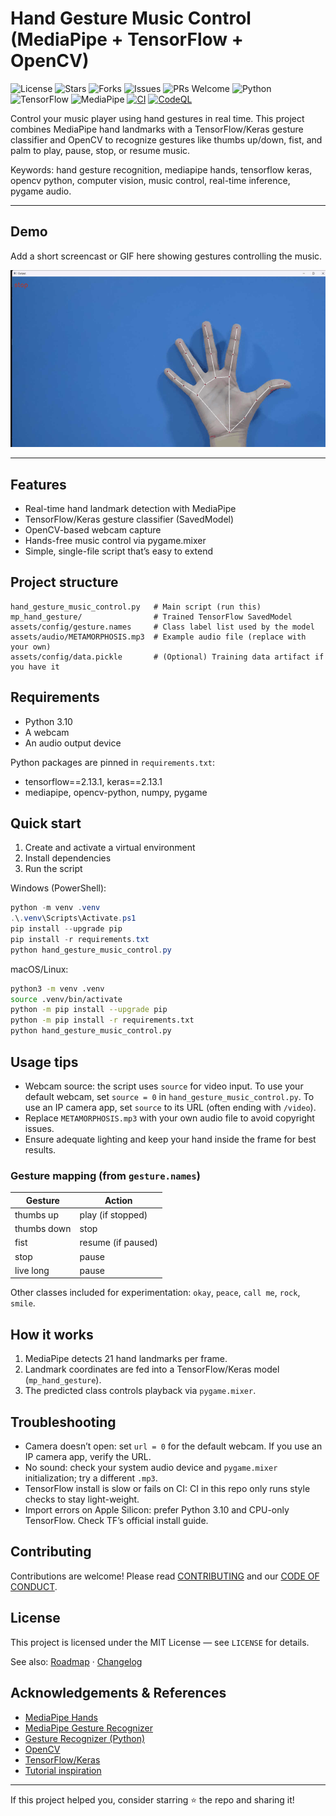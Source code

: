 # Hand Gesture Music Control (MediaPipe + TensorFlow + OpenCV)

![License](https://img.shields.io/github/license/jambhaleAnuj/Music-control-with-hand-gesture-recognition)
![Stars](https://img.shields.io/github/stars/jambhaleAnuj/Music-control-with-hand-gesture-recognition?style=social)
![Forks](https://img.shields.io/github/forks/jambhaleAnuj/Music-control-with-hand-gesture-recognition?style=social)
![Issues](https://img.shields.io/github/issues/jambhaleAnuj/Music-control-with-hand-gesture-recognition)
![PRs Welcome](https://img.shields.io/badge/PRs-welcome-brightgreen.svg)
![Python](https://img.shields.io/badge/Python-3.10-blue)
![TensorFlow](https://img.shields.io/badge/TensorFlow-2.13-orange)
![MediaPipe](https://img.shields.io/badge/MediaPipe-0.10%2B-blueviolet)
[![CI](https://github.com/jambhaleAnuj/Music-control-with-hand-gesture-recognition/actions/workflows/ci.yml/badge.svg)](https://github.com/jambhaleAnuj/Music-control-with-hand-gesture-recognition/actions/workflows/ci.yml)
[![CodeQL](https://github.com/jambhaleAnuj/Music-control-with-hand-gesture-recognition/actions/workflows/codeql.yml/badge.svg)](https://github.com/jambhaleAnuj/Music-control-with-hand-gesture-recognition/actions/workflows/codeql.yml)

Control your music player using hand gestures in real time. This project combines MediaPipe hand landmarks with a TensorFlow/Keras gesture classifier and OpenCV to recognize gestures like thumbs up/down, fist, and palm to play, pause, stop, or resume music.

Keywords: hand gesture recognition, mediapipe hands, tensorflow keras, opencv python, computer vision, music control, real-time inference, pygame audio.

---

## Demo

Add a short screencast or GIF here showing gestures controlling the music.

![Demo](docs/demo.gif)

---

## Features

-   Real-time hand landmark detection with MediaPipe
-   TensorFlow/Keras gesture classifier (SavedModel)
-   OpenCV-based webcam capture
-   Hands-free music control via pygame.mixer
-   Simple, single-file script that’s easy to extend

## Project structure

```text
hand_gesture_music_control.py   # Main script (run this)
mp_hand_gesture/                # Trained TensorFlow SavedModel
assets/config/gesture.names     # Class label list used by the model
assets/audio/METAMORPHOSIS.mp3  # Example audio file (replace with your own)
assets/config/data.pickle       # (Optional) Training data artifact if you have it

```

## Requirements

-   Python 3.10
-   A webcam
-   An audio output device

Python packages are pinned in `requirements.txt`:

-   tensorflow==2.13.1, keras==2.13.1
-   mediapipe, opencv-python, numpy, pygame

## Quick start

1. Create and activate a virtual environment
2. Install dependencies
3. Run the script

Windows (PowerShell):

```powershell
python -m venv .venv
.\.venv\Scripts\Activate.ps1
pip install --upgrade pip
pip install -r requirements.txt
python hand_gesture_music_control.py
```

macOS/Linux:

```bash
python3 -m venv .venv
source .venv/bin/activate
python -m pip install --upgrade pip
python -m pip install -r requirements.txt
python hand_gesture_music_control.py
```

## Usage tips

-   Webcam source: the script uses `source` for video input. To use your default webcam, set `source = 0` in `hand_gesture_music_control.py`. To use an IP camera app, set `source` to its URL (often ending with `/video`).
-   Replace `METAMORPHOSIS.mp3` with your own audio file to avoid copyright issues.
-   Ensure adequate lighting and keep your hand inside the frame for best results.

### Gesture mapping (from `gesture.names`)

| Gesture     | Action             |
| ----------- | ------------------ |
| thumbs up   | play (if stopped)  |
| thumbs down | stop               |
| fist        | resume (if paused) |
| stop        | pause              |
| live long   | pause              |

Other classes included for experimentation: `okay`, `peace`, `call me`, `rock`, `smile`.

## How it works

1. MediaPipe detects 21 hand landmarks per frame.
2. Landmark coordinates are fed into a TensorFlow/Keras model (`mp_hand_gesture`).
3. The predicted class controls playback via `pygame.mixer`.

## Troubleshooting

-   Camera doesn’t open: set `url = 0` for the default webcam. If you use an IP camera app, verify the URL.
-   No sound: check your system audio device and `pygame.mixer` initialization; try a different `.mp3`.
-   TensorFlow install is slow or fails on CI: CI in this repo only runs style checks to stay light-weight.
-   Import errors on Apple Silicon: prefer Python 3.10 and CPU-only TensorFlow. Check TF’s official install guide.

## Contributing

Contributions are welcome! Please read [CONTRIBUTING](.github/CONTRIBUTING.md) and our [CODE OF CONDUCT](.github/CODE_OF_CONDUCT.md).

## License

This project is licensed under the MIT License — see `LICENSE` for details.

See also: [Roadmap](docs/meta/ROADMAP.md) · [Changelog](docs/meta/CHANGELOG.md)

## Acknowledgements & References

-   [MediaPipe Hands](https://developers.google.com/mediapipe/solutions/vision/hands)
-   [MediaPipe Gesture Recognizer](https://developers.google.com/mediapipe/solutions/vision/gesture_recognizer)
-   [Gesture Recognizer (Python)](https://developers.google.com/mediapipe/solutions/vision/gesture_recognizer/python)
-   [OpenCV](https://opencv.org/)
-   [TensorFlow/Keras](https://www.tensorflow.org/)
-   [Tutorial inspiration](https://www.geeksforgeeks.org/face-and-hand-landmarks-detection-using-python-mediapipe-opencv/)

---

If this project helped you, consider starring ⭐ the repo and sharing it!
